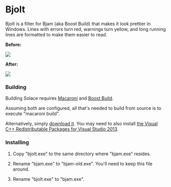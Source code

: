 Bjolt
=====

Bjolt is a filter for Bjam (aka Boost Build) that makes it look prettier in Windows. Lines with errors turn red, warnings turn yellow, and long running lines are formatted to make them easier to read.

**Before:**

<img src="http://250968154fb4b7e5c40f-b1f678667098b568846f17aaeca5bb41.r13.cf2.rackcdn.com/BjoltBefore.png"/>

**After:**

<img src="http://250968154fb4b7e5c40f-b1f678667098b568846f17aaeca5bb41.r13.cf2.rackcdn.com/BjoltAfter.png"/>


### Building ###

Building Solace requires <a href="http://border-town.com/macaroni/">Macaroni</a>
 and <a href="http://www.boost.org/doc/libs/1_54_0/more/getting_started/windows.html">Boost Build</a>.

Assuming both are configured, all that's needed to build from source is to execute "macaroni build".

Alternatively, simply <a href="http://250968154fb4b7e5c40f-b1f678667098b568846f17aaeca5bb41.r13.cf2.rackcdn.com/bjolt.exe">download it</a>. You may need to also install <a href="http://www.microsoft.com/en-us/download/details.aspx?id=40784">the Visual C++ Redistributable Packages for Visual Studio 2013</a>.

### Installing ###

1. Copy "bjolt.exe" to the same directory where "bjam.exe" resides.

2. Rename "bjam.exe" to "bjam-old.exe". You'll need to keep this file around.

3. Rename "bjolt.exe" to "bjam.exe".

